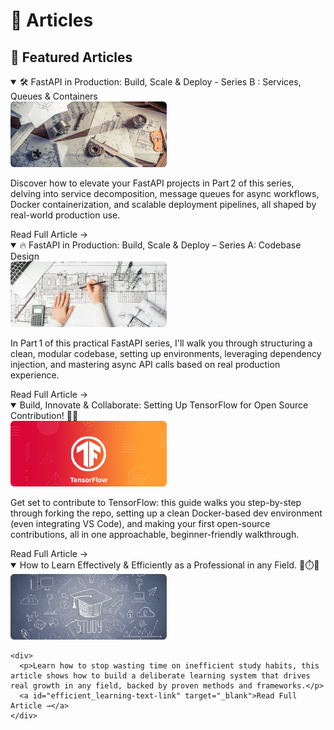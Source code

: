 # 📰 Articles

## 📝 Featured Articles
<details open>
  <summary>🛠️ FastAPI in Production: Build, Scale & Deploy - Series B : Services, Queues & Containers</summary>
  <div class="article-content">
    <!-- Placeholder image container -->
    <a id="seriesB-link" target="_blank">
      <img
        src="../assets/images/series_b.webp"
        alt="Article Thumbnail"
        style="width: 250px; border-radius: 6px;"
      />
    </a>
    <div>
      <p>Discover how to elevate your FastAPI projects in Part 2 of this series, delving into service decomposition, message queues for async workflows, Docker containerization, and scalable deployment pipelines, all shaped by real-world production use.</p>
      <a id="seriesB-text-link" target="_blank">Read Full Article →</a>
    </div>
  </div>
</details>

<details open>
  <summary>🔥 FastAPI in Production: Build, Scale & Deploy – Series A: Codebase Design</summary>
  <div class="article-content">
    <!-- Placeholder image container -->
    <a id="seriesA-link" target="_blank">
      <img
        src="../assets/images/series_a.webp"
        alt="Article Thumbnail"
        style="width: 250px; border-radius: 6px;"
      />
    </a>
    <div>
      <p>In Part 1 of this practical FastAPI series, I'll walk you through structuring a clean, modular codebase, setting up environments, leveraging dependency injection, and mastering async API calls based on real production experience.</p>
      <a id="seriesA-text-link" target="_blank">Read Full Article →</a>
    </div>
  </div>
</details>

<details open>
  <summary>Build, Innovate & Collaborate: Setting Up TensorFlow for Open Source Contribution! 🚀✨</summary>
  <div class="article-content">
    <!-- Placeholder image container -->
    <a id="tensorflowOpenSource-link" target="_blank">
      <img
        src="../assets/images/tensorflow_banner.webp"
        alt="Article Thumbnail"
        style="width: 250px; border-radius: 6px;"
      />
    </a>
    <div>
      <p>Get set to contribute to TensorFlow: this guide walks you step-by-step through forking the repo, setting up a clean Docker-based dev environment (even integrating VS Code), and making your first open-source contributions, all in one approachable, beginner-friendly walkthrough.</p>
      <a id="tensorflowOpenSource-text-link" target="_blank">Read Full Article →</a>
    </div>
  </div>
</details>

<details open>
  <summary>How to Learn Effectively & Efficiently as a Professional in any Field. 🧠⏱️🎯</summary>
  <div class="article-content">
    <!-- Placeholder image container -->
    <a id="efficient_learning-link" target="_blank">
      <img
        src="../assets/images/learning_banner.webp"
        alt="Article Thumbnail"
        style="width: 250px; border-radius: 6px;"
      />
    </a>

    <div>
      <p>Learn how to stop wasting time on inefficient study habits, this article shows how to build a deliberate learning system that drives real growth in any field, backed by proven methods and frameworks.</p>
      <a id="efficient_learning-text-link" target="_blank">Read Full Article →</a>
    </div>
  </div>
</details>

<script>
  const seriesB = "https://dev.to/mrchike/fastapi-in-production-build-scale-deploy-series-b-services-queues-containers-2lfj-temp-slug-3211147?preview=efee997d9f51ba04301f3508a0903c035af4b72f29d08f581f16ac37d7dbdc33c613587a059353fab699658202393fdedef278521c47b37b01ff906f";
  document.getElementById("seriesB-link").href = seriesB;
  document.getElementById("seriesB-text-link").href = seriesB;

  const seriesA = "https://dev.to/mrchike/fastapi-in-production-build-scale-deploy-series-a-codebase-design-ao3";
  document.getElementById("seriesA-link").href = seriesA;
  document.getElementById("seriesA-text-link").href = seriesA;

  const tensorflowOpenSource = "https://dev.to/mrchike/build-innovate-collaborate-setting-up-tensorflow-for-open-source-contribution-2ce6";
  document.getElementById("tensorflowOpenSource-link").href = tensorflowOpenSource;
  document.getElementById("tensorflowOpenSource-text-link").href = tensorflowOpenSource;

  const efficient_learning = "https://dev.to/mrchike/how-to-learn-effectively-efficiently-as-a-professional-in-any-field-4l7d";
  document.getElementById("efficient_learning-link").href = efficient_learning;
  document.getElementById("efficient_learning-text-link").href = efficient_learning;

</script>
